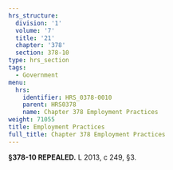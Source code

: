 ```yaml
---
hrs_structure:
  division: '1'
  volume: '7'
  title: '21'
  chapter: '378'
  section: 378-10
type: hrs_section
tags:
  - Government
menu:
  hrs:
    identifier: HRS_0378-0010
    parent: HRS0378
    name: Chapter 378 Employment Practices
weight: 71055
title: Employment Practices
full_title: Chapter 378 Employment Practices
---
```

**§378-10 REPEALED.** L 2013, c 249, §3.